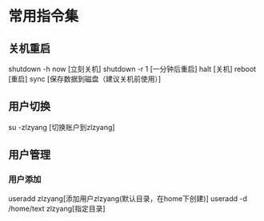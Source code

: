 # 常用指令集

## 关机重启
shutdown -h now [立刻关机]
shutdown -r 1   [一分钟后重启]
halt [关机]
reboot [重启]
sync [保存数据到磁盘（建议关机前使用）]
## 用户切换
su -zlzyang [切换账户到zlzyang]
## 用户管理
### 用户添加
useradd zlzyang[添加用户zlzyang(默认目录，在home下创建)]
useradd -d /home/text zlzyang[指定目录]
